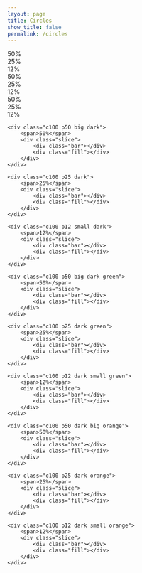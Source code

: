 ```yaml
---
layout: page
title: Circles
show_title: false
permalink: /circles
---
```


<div class="clearfix">

<div class="c100 p50 big">
    <span>50%</span>
    <div class="slice">
        <div class="bar"></div>
        <div class="fill"></div>
    </div>
</div>

<div class="c100 p25">
    <span>25%</span>
    <div class="slice">
        <div class="bar"></div>
        <div class="fill"></div>
    </div>
</div>

<div class="c100 p12 small">
    <span>12%</span>
    <div class="slice">
        <div class="bar"></div>
        <div class="fill"></div>
    </div>
</div>

</div>
<!-- /default -->

<!-- green -->
<div class="clearfix">

<div class="c100 p50 big green">
    <span>50%</span>
    <div class="slice">
        <div class="bar"></div>
        <div class="fill"></div>
    </div>
</div>

<div class="c100 p25 green">
    <span>25%</span>
    <div class="slice">
        <div class="bar"></div>
        <div class="fill"></div>
    </div>
</div>

<div class="c100 p12 small green">
    <span>12%</span>
    <div class="slice">
        <div class="bar"></div>
        <div class="fill"></div>
    </div>
</div>

</div>
<!-- /green -->

<!-- orange -->
<div class="clearfix">

<div class="c100 p50 big orange">
    <span>50%</span>
    <div class="slice">
        <div class="bar"></div>
        <div class="fill"></div>
    </div>
</div>

<div class="c100 p25 orange">
    <span>25%</span>
    <div class="slice">
        <div class="bar"></div>
        <div class="fill"></div>
    </div>
</div>

<div class="c100 p12 small orange">
    <span>12%</span>
    <div class="slice">
        <div class="bar"></div>
        <div class="fill"></div>
    </div>
</div>

</div>
<!-- /orange -->




<div class="dark-area clearfix">

<!-- default -->
<div class="clearfix">

    <div class="c100 p50 big dark">
        <span>50%</span>
        <div class="slice">
            <div class="bar"></div>
            <div class="fill"></div>
        </div>
    </div>

    <div class="c100 p25 dark">
        <span>25%</span>
        <div class="slice">
            <div class="bar"></div>
            <div class="fill"></div>
        </div>
    </div>

    <div class="c100 p12 small dark">
        <span>12%</span>
        <div class="slice">
            <div class="bar"></div>
            <div class="fill"></div>
        </div>
    </div>

</div>
<!-- /default -->

<!-- green -->
<div class="clearfix">

    <div class="c100 p50 big dark green">
        <span>50%</span>
        <div class="slice">
            <div class="bar"></div>
            <div class="fill"></div>
        </div>
    </div>

    <div class="c100 p25 dark green">
        <span>25%</span>
        <div class="slice">
            <div class="bar"></div>
            <div class="fill"></div>
        </div>
    </div>

    <div class="c100 p12 dark small green">
        <span>12%</span>
        <div class="slice">
            <div class="bar"></div>
            <div class="fill"></div>
        </div>
    </div>

</div>
<!-- /green -->

<!-- orange -->
<div class="clearfix">

    <div class="c100 p50 dark big orange">
        <span>50%</span>
        <div class="slice">
            <div class="bar"></div>
            <div class="fill"></div>
        </div>
    </div>

    <div class="c100 p25 dark orange">
        <span>25%</span>
        <div class="slice">
            <div class="bar"></div>
            <div class="fill"></div>
        </div>
    </div>

    <div class="c100 p12 dark small orange">
        <span>12%</span>
        <div class="slice">
            <div class="bar"></div>
            <div class="fill"></div>
        </div>
    </div>

</div>
<!-- /orange -->

</div><!-- /.dark-area -->